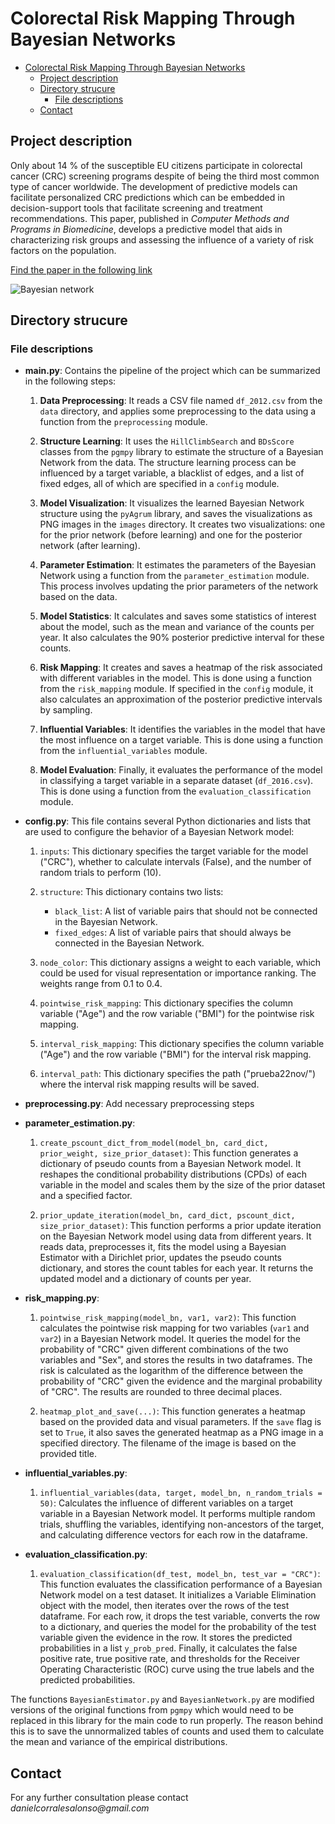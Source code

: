 # Colorectal Risk Mapping Through Bayesian Networks

- [Colorectal Risk Mapping Through Bayesian Networks](#colorectal-risk-mapping-through-bayesian-networks)
  * [Project description](#project-description)
  * [Directory strucure](#directory-strucure)
    + [File descriptions](#file-descriptions)
  * [Contact](#contact)



## Project description

Only about 14 % of the susceptible EU citizens
 participate in colorectal cancer (CRC) screening programs despite of being the
 third most common type of cancer worldwide. The development of predictive
 models can facilitate personalized CRC predictions which can be embedded in
 decision-support tools that facilitate screening and treatment recommendations.
 This paper, published in _Computer Methods and Programs in Biomedicine_, develops a predictive model that aids in characterizing risk groups
 and assessing the influence of a variety of risk factors on the population. 

[Find the paper in the following link](https://doi.org/10.1016/j.cmpb.2024.108407)

![Bayesian network](https://github.com/DanielCorralesAlonso/CRC_Risk_BN/main/images/cancer_colorectal_learned_bds.png)

## Directory strucure

### File descriptions
- **main.py**: Contains the pipeline of the project which can be summarized in the following steps:

  1. **Data Preprocessing**: It reads a CSV file named `df_2012.csv` from the `data` directory, and applies some preprocessing to the data using a function from the `preprocessing` module.
  
  2. **Structure Learning**: It uses the `HillClimbSearch` and `BDsScore` classes from the `pgmpy` library to estimate the structure of a Bayesian Network from the data. The structure learning process can be influenced by a target variable, a blacklist of edges, and a list of fixed edges, all of which are specified in a `config` module.
  
  3. **Model Visualization**: It visualizes the learned Bayesian Network structure using the `pyAgrum` library, and saves the visualizations as PNG images in the `images` directory. It creates two visualizations: one for the prior network (before learning) and one for the posterior network (after learning).
  
  4. **Parameter Estimation**: It estimates the parameters of the Bayesian Network using a function from the `parameter_estimation` module. This process involves updating the prior parameters of the network based on the data.
  
  5. **Model Statistics**: It calculates and saves some statistics of interest about the model, such as the mean and variance of the counts per year. It also calculates the 90% posterior predictive interval for these counts.
  
  6. **Risk Mapping**: It creates and saves a heatmap of the risk associated with different variables in the model. This is done using a function from the `risk_mapping` module. If specified in the `config` module, it also calculates an approximation of the posterior predictive intervals by sampling.
  
  7. **Influential Variables**: It identifies the variables in the model that have the most influence on a target variable. This is done using a function from the `influential_variables` module.
  
  8. **Model Evaluation**: Finally, it evaluates the performance of the model in classifying a target variable in a separate dataset (`df_2016.csv`). This is done using a function from the `evaluation_classification` module.

- **config.py**: This file contains several Python dictionaries and lists that are used to configure the behavior of a Bayesian Network model:

  1. `inputs`: This dictionary specifies the target variable for the model ("CRC"), whether to calculate intervals (False), and the number of random trials to perform (10).
  
  2. `structure`: This dictionary contains two lists:
     - `black_list`: A list of variable pairs that should not be connected in the Bayesian Network.
     - `fixed_edges`: A list of variable pairs that should always be connected in the Bayesian Network.
  
  3. `node_color`: This dictionary assigns a weight to each variable, which could be used for visual representation or importance ranking. The weights range from 0.1 to 0.4.
  
  4. `pointwise_risk_mapping`: This dictionary specifies the column variable ("Age") and the row variable ("BMI") for the pointwise risk mapping.
  
  5. `interval_risk_mapping`: This dictionary specifies the column variable ("Age") and the row variable ("BMI") for the interval risk mapping.
  
  6. `interval_path`: This dictionary specifies the path ("prueba22nov/") where the interval risk mapping results will be saved.
   
 
- **preprocessing.py**: Add necessary preprocessing steps
 
- **parameter_estimation.py**:
  1. `create_pscount_dict_from_model(model_bn, card_dict, prior_weight, size_prior_dataset)`: This function generates a dictionary of pseudo counts from a Bayesian Network model. It reshapes the conditional probability distributions (CPDs) of each variable in the model and scales them by the size of the prior dataset and a specified factor.
  
  2. `prior_update_iteration(model_bn, card_dict, pscount_dict, size_prior_dataset)`: This function performs a prior update iteration on the Bayesian Network model using data from different years. It reads data, preprocesses it, fits the model using a Bayesian Estimator with a Dirichlet prior, updates the pseudo counts dictionary, and stores the count tables for each year. It returns the updated model and a dictionary of counts per year.
 
- **risk_mapping.py**:
  1. `pointwise_risk_mapping(model_bn, var1, var2)`: This function calculates the pointwise risk mapping for two variables (`var1` and `var2`) in a Bayesian Network model. It queries the model for the probability of "CRC" given different combinations of the two variables and "Sex", and stores the results in two dataframes. The risk is calculated as the logarithm of the difference between the probability of "CRC" given the evidence and the marginal probability of "CRC". The results are rounded to three decimal places.
  
  2. `heatmap_plot_and_save(...)`: This function generates a heatmap based on the provided data and visual parameters. If the `save` flag is set to `True`, it also saves the generated heatmap as a PNG image in a specified directory. The filename of the image is based on the provided title.
 
- **influential_variables.py**:
  1. `influential_variables(data, target, model_bn, n_random_trials = 50)`: Calculates the influence of different variables on a target variable in a Bayesian Network model. It performs multiple random trials, shuffling the variables, identifying non-ancestors of the target, and calculating difference vectors for each row in the dataframe.

- **evaluation_classification.py**:
  1. `evaluation_classification(df_test, model_bn, test_var = "CRC")`: This function evaluates the classification performance of a Bayesian Network model on a test dataset. It initializes a Variable Elimination object with the model, then iterates over the rows of the test dataframe. For each row, it drops the test variable, converts the row to a dictionary, and queries the model for the probability of the test variable given the evidence in the row. It stores the predicted probabilities in a list `y_prob_pred`. Finally, it calculates the false positive rate, true positive rate, and thresholds for the Receiver Operating Characteristic (ROC) curve using the true labels and the predicted probabilities.

The functions `BayesianEstimator.py` and `BayesianNetwork.py` are modified versions of the original functions from `pgmpy` which would need to be replaced in this library for the main code to run properly. The reason behind this is to save the unnormalized tables of counts and used them to calculate the mean and variance of the empirical distributions.

## Contact
For any further consultation please contact _danielcorralesalonso@gmail.com_ 
